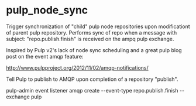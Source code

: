 pulp_node_sync
==============

Trigger synchronization of "child" pulp node repositories upon modificationt of
parent pulp repository. Performs sync of repo when a message with subject:
"repo.publish.finish" is received on the ampq pulp exchange.

Inspired by Pulp v2's lack of node sync scheduling and a great pulp blog post
on the event amqp feature:

http://www.pulpproject.org/2012/11/02/amqp-notifications/


Tell Pulp to publish to AMQP upon completion of a repository "publish".

pulp-admin event listener amqp create --event-type repo.publish.finish --exchange pulp

